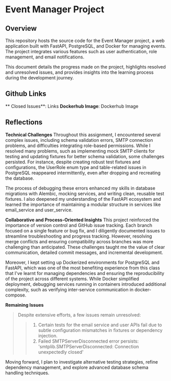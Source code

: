 # Event Manager Project

## Overview
This repository hosts the source code for the Event Manager project, a web application built with FastAPI, PostgreSQL, and Docker for managing events. The project integrates various features such as user authentication, role management, and email notifications.

This document details the progress made on the project, highlights resolved and unresolved issues, and provides insights into the learning process during the development journey.

## Github Links
** Closed Issues**: Links
**Dockerhub Image**: Dockerhub Image


## Reflections

**Technical Challenges**
Throughout this assignment, I encountered several complex issues, including schema validation errors, SMTP connection problems, and difficulties integrating role-based permissions. While I resolved many problems, such as implementing mock SMTP clients for testing and updating fixtures for better schema validation, some challenges persisted. For instance, despite creating robust test fixtures and configurations, the UserRole enum type and table-related issues in PostgreSQL reappeared intermittently, even after dropping and recreating the database.

The process of debugging these errors enhanced my skills in database migrations with Alembic, mocking services, and writing clean, reusable test fixtures. I also deepened my understanding of the FastAPI ecosystem and learned the importance of maintaining a modular structure in services like email_service and user_service.

**Collaborative and Process-Oriented Insights**
This project reinforced the importance of version control and GitHub issue tracking. Each branch focused on a single feature or bug fix, and I diligently documented issues to streamline troubleshooting and progress tracking. However, resolving merge conflicts and ensuring compatibility across branches was more challenging than anticipated. These challenges taught me the value of clear communication, detailed commit messages, and incremental development.

Moreover, I kept setting up Dockerized environments for PostgreSQL and FastAPI, which was one of the most benefiting experience from this class that I've learnt for managing dependencies and ensuring the reproducibility of the project across different systems. While Docker simplified deployment, debugging services running in containers introduced additional complexity, such as verifying inter-service communication in docker-compose.

**Remaining Issues**
>Despite extensive efforts, a few issues remain unresolved:
>>1. Certain tests for the email service and user APIs fail due to subtle configuration mismatches in fixtures or dependency injection.
>>2. Failed SMTPServerDisconnected error persists: 'smtplib.SMTPServerDisconnected: Connection unexpectedly closed'

Moving forward, I plan to investigate alternative testing strategies, refine dependency management, and explore advanced database schema handling techniques.
